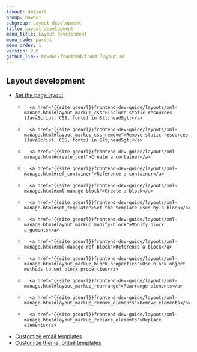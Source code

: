 ```yaml
---
layout: default
group: howdoi
subgroup: Layout development
title: Layout development
menu_title: Layout development
menu_node: parent
menu_order: 1
version: 2.0
github_link: howdoi/frontend/front-layout.md
---
```


## Layout development

- 	<a href="{{site.gdeurl}}frontend-dev-guide/layouts/xml-manage.html#layout_markup_columns">Set the page layout</a>
	- 		<a href="{{site.gdeurl}}frontend-dev-guide/layouts/xml-manage.html#layout_markup_css">Include static resources (JavaScript, CSS, fonts) in &lt;head&gt;</a>
	- 		<a href="{{site.gdeurl}}frontend-dev-guide/layouts/xml-manage.html#layout_markup_css_remove">Remove static resources (JavaScript, CSS, fonts) in &lt;head&gt;</a>
	- 		<a href="{{site.gdeurl}}frontend-dev-guide/layouts/xml-manage.html#create_cont">Create a container</a>
	- 		<a href="{{site.gdeurl}}frontend-dev-guide/layouts/xml-manage.html#ref_container">Reference a container</a>
	- 		<a href="{{site.gdeurl}}frontend-dev-guide/layouts/xml-manage.html#xml-manage-block">Create a block</a>
	- 		<a href="{{site.gdeurl}}frontend-dev-guide/layouts/xml-manage.html#set_template">Set the template used by a block</a>
	- 		<a href="{{site.gdeurl}}frontend-dev-guide/layouts/xml-manage.html#layout_markup_modify-block">Modify block arguments</a>
	- 		<a href="{{site.gdeurl}}frontend-dev-guide/layouts/xml-manage.html#xml-manage-ref-block">Reference a block</a>
	- 		<a href="{{site.gdeurl}}frontend-dev-guide/layouts/xml-manage.html#layout_markup_block-properties">Use block object methods to set block properties</a>
	- 		<a href="{{site.gdeurl}}frontend-dev-guide/layouts/xml-manage.html#layout_markup_rearrange">Rearrange elements</a>
	- 		<a href="{{site.gdeurl}}frontend-dev-guide/layouts/xml-manage.html#layout_markup_remove_elements">Remove elements</a>
	- 		<a href="{{site.gdeurl}}frontend-dev-guide/layouts/xml-manage.html#layout_markup_replace_elements">Replace elements</a>
- <a href="{{site.gdeurl}}frontend-dev-guide/templates/template-email.html">Customize email templates</a>
- <a href="{{site.gdeurl}}frontend-dev-guide/templates/template-walkthrough.html">Customize theme .phtml templates</a>

	
